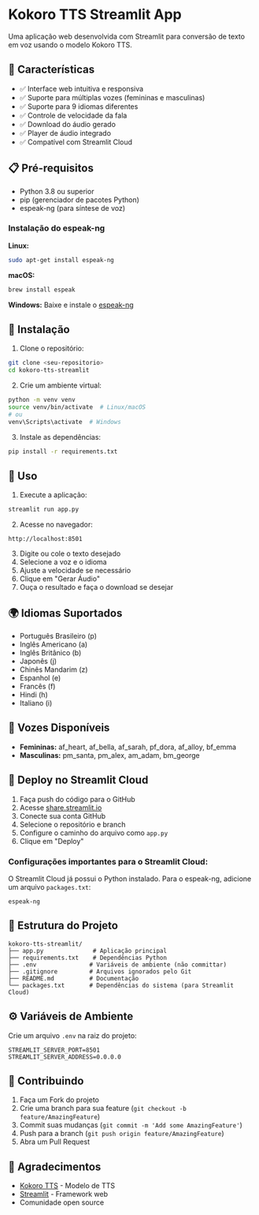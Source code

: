 # Kokoro TTS Streamlit App

Uma aplicação web desenvolvida com Streamlit para conversão de texto em voz usando o modelo Kokoro TTS.

## 🚀 Características

- ✅ Interface web intuitiva e responsiva
- ✅ Suporte para múltiplas vozes (femininas e masculinas)
- ✅ Suporte para 9 idiomas diferentes
- ✅ Controle de velocidade da fala
- ✅ Download do áudio gerado
- ✅ Player de áudio integrado
- ✅ Compatível com Streamlit Cloud

## 📋 Pré-requisitos

- Python 3.8 ou superior
- pip (gerenciador de pacotes Python)
- espeak-ng (para síntese de voz)

### Instalação do espeak-ng

**Linux:**
```bash
sudo apt-get install espeak-ng
```

**macOS:**
```bash
brew install espeak
```

**Windows:**
Baixe e instale o [espeak-ng](http://espeak.sourceforge.net/download.html)

## 🔧 Instalação

1. Clone o repositório:
```bash
git clone <seu-repositorio>
cd kokoro-tts-streamlit
```

2. Crie um ambiente virtual:
```bash
python -m venv venv
source venv/bin/activate  # Linux/macOS
# ou
venv\Scripts\activate  # Windows
```

3. Instale as dependências:
```bash
pip install -r requirements.txt
```

## 🎯 Uso

1. Execute a aplicação:
```bash
streamlit run app.py
```

2. Acesse no navegador:
```
http://localhost:8501
```

3. Digite ou cole o texto desejado
4. Selecione a voz e o idioma
5. Ajuste a velocidade se necessário
6. Clique em "Gerar Áudio"
7. Ouça o resultado e faça o download se desejar

## 🌍 Idiomas Suportados

- Português Brasileiro (p)
- Inglês Americano (a)
- Inglês Britânico (b)
- Japonês (j)
- Chinês Mandarim (z)
- Espanhol (e)
- Francês (f)
- Hindi (h)
- Italiano (i)

## 🎤 Vozes Disponíveis

- **Femininas:** af_heart, af_bella, af_sarah, pf_dora, af_alloy, bf_emma
- **Masculinas:** pm_santa, pm_alex, am_adam, bm_george

## 🚀 Deploy no Streamlit Cloud

1. Faça push do código para o GitHub
2. Acesse [share.streamlit.io](https://share.streamlit.io)
3. Conecte sua conta GitHub
4. Selecione o repositório e branch
5. Configure o caminho do arquivo como `app.py`
6. Clique em "Deploy"

### Configurações importantes para o Streamlit Cloud:

O Streamlit Cloud já possui o Python instalado. Para o espeak-ng, adicione um arquivo `packages.txt`:

```
espeak-ng
```

## 📁 Estrutura do Projeto

```
kokoro-tts-streamlit/
├── app.py              # Aplicação principal
├── requirements.txt    # Dependências Python
├── .env               # Variáveis de ambiente (não committar)
├── .gitignore         # Arquivos ignorados pelo Git
├── README.md          # Documentação
└── packages.txt       # Dependências do sistema (para Streamlit Cloud)
```

## ⚙️ Variáveis de Ambiente

Crie um arquivo `.env` na raiz do projeto:

```env
STREAMLIT_SERVER_PORT=8501
STREAMLIT_SERVER_ADDRESS=0.0.0.0
```

## 🤝 Contribuindo

1. Faça um Fork do projeto
2. Crie uma branch para sua feature (`git checkout -b feature/AmazingFeature`)
3. Commit suas mudanças (`git commit -m 'Add some AmazingFeature'`)
4. Push para a branch (`git push origin feature/AmazingFeature`)
5. Abra um Pull Request



## 🙏 Agradecimentos

- [Kokoro TTS](https://huggingface.co/hexgrad/Kokoro-82M) - Modelo de TTS
- [Streamlit](https://streamlit.io) - Framework web
- Comunidade open source

